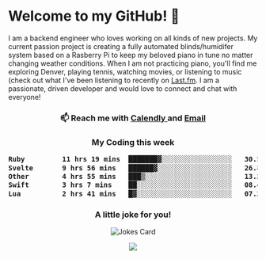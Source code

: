 <h1> Welcome to my GitHub! 👋 </h1>


  I am a backend engineer who loves working on all kinds of new projects. My current passion project is creating a fully automated blinds/humidifer system based on a Rasberry Pi to keep my beloved piano in tune no matter changing weather conditions. When I am not practicing piano, you'll find me exploring Denver, playing tennis, watching movies, or listening to music (check out what I've been listening to recently on [Last.fm](https://www.last.fm/user/mballa000). I am a passionate, driven developer and would love to connect and chat with everyone!

<h3 align = "center"> 📫 Reach me with <a href = "https://calendly.com/msbrandt00/30min"> Calendly </a> and <a href="mailto:msbrandt00@gmail.com">Email</a> 
 </h3>


 
<div align = "center"
[![Anurag's GitHub stats](https://github-readme-stats.vercel.app/api?username=mbrandt00)](https://github.com/anuraghazra/github-readme-stats)
          </div>
<h3 align="center">
  My Coding this week
<!--START_SECTION:waka-->

```txt
Ruby         11 hrs 19 mins  ███████▓░░░░░░░░░░░░░░░░░   30.56 %
Svelte       9 hrs 56 mins   ██████▓░░░░░░░░░░░░░░░░░░   26.86 %
Other        4 hrs 55 mins   ███▒░░░░░░░░░░░░░░░░░░░░░   13.29 %
Swift        3 hrs 7 mins    ██░░░░░░░░░░░░░░░░░░░░░░░   08.45 %
Lua          2 hrs 41 mins   █▓░░░░░░░░░░░░░░░░░░░░░░░   07.28 %
```

<!--END_SECTION:waka-->

### A little joke for you!

![Jokes Card](https://readme-jokes.vercel.app/api?hideBorder)

<a href="https://www.linkedin.com/in/mbrandt00/"><img src="https://img.shields.io/badge/linkedin-%230077B5.svg?&style=for-the-badge&logo=linkedin&logoColor=white" /></a>
